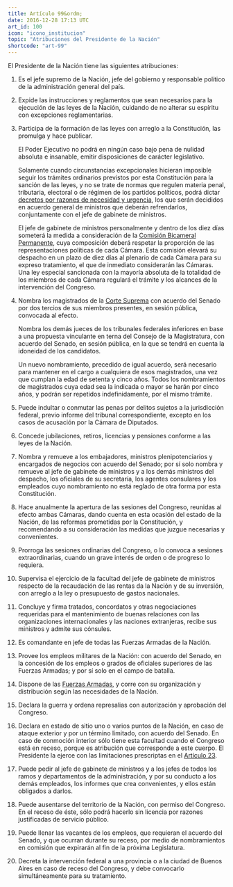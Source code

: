 ```yaml
---
title: Artículo 99&ordm;
date: 2016-12-28 17:13 UTC
art_id: 100
icon: "icono_institucion"
topic: "Atribuciones del Presidente de la Nación"
shortcode: "art-99"
---
```

El Presidente de la Nación tiene las siguientes atribuciones:

1.  Es el jefe supremo de la Nación, jefe del gobierno y responsable político de la administración general del país.

2.  Expide las instrucciones y reglamentos que sean necesarios para la ejecución de las leyes de la Nación, cuidando de no alterar su espíritu con excepciones reglamentarias.

3.  Participa de la formación de las leyes con arreglo a la Constitución, las promulga y hace publicar.

      El Poder Ejecutivo no podrá en ningún caso bajo pena de nulidad absoluta e insanable, emitir disposiciones de carácter legislativo.

      Solamente cuando circunstancias excepcionales hicieran imposible seguir los trámites ordinarios previstos por esta Constitución para la sanción de las leyes, y no se trate de normas que regulen materia penal, tributaria, electoral o de régimen de los partidos políticos, podrá dictar [decretos por razones de necesidad y urgencia](http://es.wikipedia.org/wiki/Decreto_de_necesidad_y_urgencia), los que serán decididos en acuerdo general de ministros que deberán refrendarlos, conjuntamente con el jefe de gabinete de ministros.

      El jefe de gabinete de ministros personalmente y dentro de los diez días someterá la medida a consideración de la [Comisión Bicameral Permanente](http://www.senado.gov.ar/parlamentario/comisiones/info/105), cuya composición deberá respetar la proporción de las representaciones políticas de cada Cámara. Esta comisión elevará su despacho en un plazo de diez días al plenario de cada Cámara para su expreso tratamiento, el que de inmediato considerarán las Cámaras. Una ley especial sancionada con la mayoría absoluta de la totalidad de los miembros de cada Cámara regulará el trámite y los alcances de la intervención del Congreso.

4.  Nombra los magistrados de la [Corte Suprema](http://www.csjn.gov.ar/) con acuerdo del Senado por dos tercios de sus miembros presentes, en sesión pública, convocada al efecto.

      Nombra los demás jueces de los tribunales federales inferiores en base a una propuesta vinculante en terna del Consejo de la Magistratura, con acuerdo del Senado, en sesión pública, en la que se tendrá en cuenta la idoneidad de los candidatos.

      Un nuevo nombramiento, precedido de igual acuerdo, será necesario para mantener en el cargo a cualquiera de esos magistrados, una vez que cumplan la edad de setenta y cinco años. Todos los nombramientos de magistrados cuya edad sea la indicada o mayor se harán por cinco años, y podrán ser repetidos indefinidamente, por el mismo trámite.

5.  Puede indultar o conmutar las penas por delitos sujetos a la jurisdicción federal, previo informe del tribunal correspondiente, excepto en los casos de acusación por la Cámara de Diputados.

6.  Concede jubilaciones, retiros, licencias y pensiones conforme a las leyes de la Nación.

7.  Nombra y remueve a los embajadores, ministros plenipotenciarios y encargados de negocios con acuerdo del Senado; por sí solo nombra y remueve al jefe de gabinete de ministros y a los demás ministros del despacho, los oficiales de su secretaría, los agentes consulares y los empleados cuyo nombramiento no está reglado de otra forma por esta Constitución.

8.  Hace anualmente la apertura de las sesiones del Congreso, reunidas al efecto ambas Cámaras, dando cuenta en esta ocasión del estado de la Nación, de las reformas prometidas por la Constitución, y recomendando a su consideración las medidas que juzgue necesarias y convenientes.

9.  Prorroga las sesiones ordinarias del Congreso, o lo convoca a sesiones extraordinarias, cuando un grave interés de orden o de progreso lo requiera.

10.  Supervisa el ejercicio de la facultad del jefe de gabinete de ministros respecto de la recaudación de las rentas da la Nación y de su inversión, con arreglo a la ley o presupuesto de gastos nacionales.

11.  Concluye y firma tratados, concordatos y otras negociaciones requeridas para el mantenimiento de buenas relaciones con las organizaciones internacionales y las naciones extranjeras, recibe sus ministros y admite sus cónsules.

12.  Es comandante en jefe de todas las Fuerzas Armadas de la Nación.

13.  Provee los empleos militares de la Nación: con acuerdo del Senado, en la concesión de los empleos o grados de oficiales superiores de las Fuerzas Armadas; y por sí solo en el campo de batalla.

14.  Dispone de las [Fuerzas Armadas](http://es.wikipedia.org/wiki/Fuerzas_Armadas_de_Argentina), y corre con su organización y distribución según las necesidades de la Nación.

15.  Declara la guerra y ordena represalias con autorización y aprobación del Congreso.

16.  Declara en estado de sitio uno o varios puntos de la Nación, en caso de ataque exterior y por un término limitado, con acuerdo del Senado. En caso de conmoción interior sólo tiene esta facultad cuando el Congreso está en receso, porque es atribución que corresponde a este cuerpo. El Presidente la ejerce con las limitaciones prescriptas en el [Artículo 23](#art_23).

17.  Puede pedir al jefe de gabinete de ministros y a los jefes de todos los ramos y departamentos de la administración, y por su conducto a los demás empleados, los informes que crea convenientes, y ellos están obligados a darlos.

18.  Puede ausentarse del territorio de la Nación, con permiso del Congreso. En el receso de éste, sólo podrá hacerlo sin licencia por razones justificadas de servicio público.

19.  Puede llenar las vacantes de los empleos, que requieran el acuerdo del Senado, y que ocurran durante su receso, por medio de nombramientos en comisión que expirarán al fin de la próxima Legislatura.

20.  Decreta la intervención federal a una provincia o a la ciudad de Buenos Aires en caso de receso del Congreso, y debe convocarlo simultáneamente para su tratamiento.
